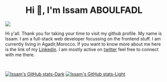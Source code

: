 <h1 align="center">Hi 👋, I'm Issam ABOULFADL</h1>

![](https://cdn.dribbble.com/users/2131993/screenshots/4948736/thoughtworks-gif_dribbble.gif)

Hi y'all. Thank you for taking your time to visit my github profile. My name is Issam. I am a full-stack web developer focussing on the frontend stuff. I am currently living in Agadir,Morocco.
If you want to know more about me here is the link of my [Linkedin](https://www.linkedin.com/in/issam-aboulfadl-950004192/). I am mostly active on [twitter](https://twitter.com/Dev_afdl) feel free to connect with me there.

<br/>


[![Issam's GitHub stats-Dark](https://github-readme-stats.vercel.app/api?Issam-AB=anuraghazra&show_icons=true&theme=dark#gh-dark-mode-only)](https://github.com/Issam-AB/github-readme-stats#gh-dark-mode-only)
[![Issam's GitHub stats-Light](https://github-readme-stats.vercel.app/api?Issam-AB=anuraghazra&show_icons=true&theme=default#gh-light-mode-only)](https://github.com/Issam-AB/github-readme-stats#gh-light-mode-only)
